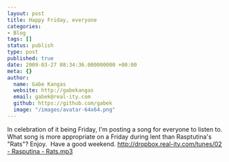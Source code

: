 ```yaml
---
layout: post
title: Happy Friday, everyone
categories:
- Blog
tags: []
status: publish
type: post
published: true
date: 2009-03-27 08:34:36.000000000 +00:00
meta: {}
author:
  name: Gabe Kangas
  website: http://gabekangas
  email: gabek@real-ity.com
  github: https://github.com/gabek
  image: "/images/avatar-64x64.png"
---
```

In celebration of it being Friday, I\'m posting a song for everyone to listen to.  What song is more appropriate on a Friday during lent than Rasptutina\'s \"Rats\"? Enjoy.  Have a good weekend.  [http://dropbox.real-ity.com/tunes/02 - Rasputina - Rats.mp3](http://dropbox.real-ity.com/tunes/02%20-%20Rasputina%20-%20Rats.mp3)
